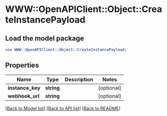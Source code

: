 # WWW::OpenAPIClient::Object::CreateInstancePayload

## Load the model package
```perl
use WWW::OpenAPIClient::Object::CreateInstancePayload;
```

## Properties
Name | Type | Description | Notes
------------ | ------------- | ------------- | -------------
**instance_key** | **string** |  | [optional] 
**webhook_url** | **string** |  | [optional] 

[[Back to Model list]](../README.md#documentation-for-models) [[Back to API list]](../README.md#documentation-for-api-endpoints) [[Back to README]](../README.md)


